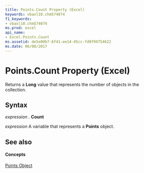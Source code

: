 ```yaml
---
title: Points.Count Property (Excel)
keywords: vbaxl10.chm574074
f1_keywords:
- vbaxl10.chm574074
ms.prod: excel
api_name:
- Excel.Points.Count
ms.assetid: de5e00b7-6f41-ee14-45cc-fd9f99754622
ms.date: 06/08/2017
---
```



# Points.Count Property (Excel)

Returns a **Long** value that represents the number of objects in the collection.


## Syntax

 _expression_ . **Count**

 _expression_ A variable that represents a **Points** object.


## See also


#### Concepts


[Points Object](points-object-excel.md)

